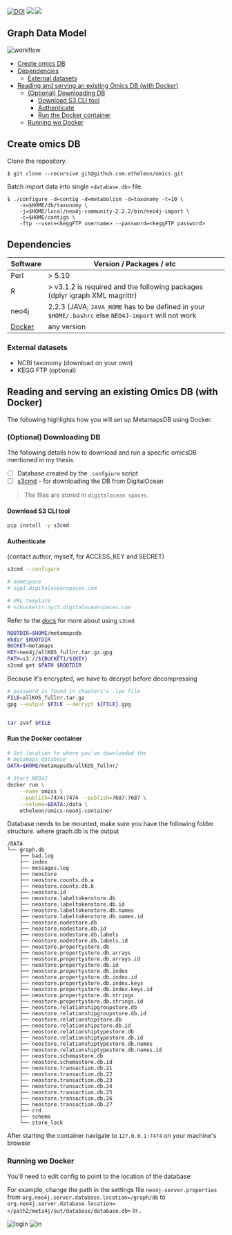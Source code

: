 [![DOI](https://zenodo.org/badge/19045/etheleon/omics.svg)](https://zenodo.org/badge/latestdoi/19045/etheleon/omics)
[![](https://images.microbadger.com/badges/image/etheleon/metaomicsgraphdb.svg)](https://microbadger.com/images/etheleon/metaomicsgraphdb "Get your own image badge on microbadger.com")
[![](https://images.microbadger.com/badges/version/etheleon/metaomicsgraphdb.svg)](https://microbadger.com/images/etheleon/metaomicsgraphdb "Get your own version badge on microbadger.com")

## Graph Data Model

![workflow](newGraphDB.png)

<!-- vim-markdown-toc GFM -->

* [Create omics DB](#create-omics-db)
* [Dependencies](#dependencies)
  * [External datasets](#external-datasets)
* [Reading and serving an existing Omics DB (with Docker)](#reading-and-serving-an-existing-omics-db-with-docker)
  * [(Optional) Downloading DB](#optional-downloading-db)
    * [Download S3 CLI tool](#download-s3-cli-tool)
    * [Authenticate](#authenticate)
    * [Run the Docker container](#run-the-docker-container)
  * [Running wo Docker](#running-wo-docker)

<!-- vim-markdown-toc -->


## Create omics DB

Clone the repository.

```
$ git clone --recursive git@github.com:etheleon/omics.git
```

Batch import data into single `<database.db>` file.

```
$ ./configure -d=contig -d=metabolism -d=taxonomy -t=10 \
    -x=$HOME/db/taxonomy \
    -j=$HOME/local/neo4j-community-2.2.2/bin/neo4j-import \
    -c=$HOME/contigs \
    -ftp --user=<keggFTP username> --password=<keggFTP password>
```

## Dependencies

| Software | Version / Packages / etc                                                                             |
| ----     | ----                                                                                                 |
| Perl     | > 5.10                                                                                               |
| R        | > v3.1.2 is required and the following packages (dplyr igraph XML magrittr)                          |
| neo4j    | 2.2.3 (JAVA; `JAVA_HOME` has to be defined in your `$HOME/.bashrc` else `NEO4J-import` will not work |
| [Docker](https://docs.docker.com/engine/installation/)| any version |

### External datasets

* NCBI taxonomy (download on your own)
* KEGG FTP (optional)

## Reading and serving an existing Omics DB (with Docker)

The following highlights how you will set up MetamapsDB using Docker.

### (Optional) Downloading DB

The following details how to download and run a specific omicsDB mentioned in my thesis.

- [ ] Database created by the `.confgiure` script
- [ ] [s3cmd](https://github.com/s3tools/s3cmd) - for downloading the DB from DigitalOcean

> The files are stored in `digitalocean spaces`.

#### Download S3 CLI tool

```bash
pip install -y s3cmd
```

#### Authenticate

(contact author, myself, for ACCESS_KEY and SECRET)

```bash
s3cmd --configure

# namespace
# sgp1.digitaloceanspaces.com

# URL template
# %(bucket)s.nyc3.digitaloceanspaces.com
```

Refer to the [docs](https://www.digitalocean.com/docs/spaces/resources/s3cmd/) for more about using `s3cmd`

```bash
ROOTDIR=$HOME/metamapsdb
mkdir $ROOTDIR
BUCKET=metamaps
KEY=neo4j/allKOS_fullnr.tar.gz.gpg
PATH=s3://${BUCKET}/${KEY}
s3cmd get $PATH $ROOTDIR
```

Because it's encrypted, we have to decrypt before decompressing

```bash
# password is found in chapter1's .lyx file
FILE=allKOS_fullnr.tar.gz
gpg --output $FILE --decrypt ${FILE}.gpg


tar zvxf $FILE
```

#### Run the Docker container

```bash
# Set location to where you've downloaded the
# metamaps database
DATA=$HOME/metamapsdb/allKOS_fullnr/

# Start NEO4J
docker run \
    --name omics \
    --publish=7474:7474 --publish=7687:7687 \
    --volume=$DATA:/data \
    etheleon/omics-neo4j-container
```

Database needs to be mounted, make sure you have the following folder structure. where graph.db is the output

```
/DATA
└── graph.db
    ├── bad.log
    ├── index
    ├── messages.log
    ├── neostore
    ├── neostore.counts.db.a
    ├── neostore.counts.db.b
    ├── neostore.id
    ├── neostore.labeltokenstore.db
    ├── neostore.labeltokenstore.db.id
    ├── neostore.labeltokenstore.db.names
    ├── neostore.labeltokenstore.db.names.id
    ├── neostore.nodestore.db
    ├── neostore.nodestore.db.id
    ├── neostore.nodestore.db.labels
    ├── neostore.nodestore.db.labels.id
    ├── neostore.propertystore.db
    ├── neostore.propertystore.db.arrays
    ├── neostore.propertystore.db.arrays.id
    ├── neostore.propertystore.db.id
    ├── neostore.propertystore.db.index
    ├── neostore.propertystore.db.index.id
    ├── neostore.propertystore.db.index.keys
    ├── neostore.propertystore.db.index.keys.id
    ├── neostore.propertystore.db.strings
    ├── neostore.propertystore.db.strings.id
    ├── neostore.relationshipgroupstore.db
    ├── neostore.relationshipgroupstore.db.id
    ├── neostore.relationshipstore.db
    ├── neostore.relationshipstore.db.id
    ├── neostore.relationshiptypestore.db
    ├── neostore.relationshiptypestore.db.id
    ├── neostore.relationshiptypestore.db.names
    ├── neostore.relationshiptypestore.db.names.id
    ├── neostore.schemastore.db
    ├── neostore.schemastore.db.id
    ├── neostore.transaction.db.21
    ├── neostore.transaction.db.22
    ├── neostore.transaction.db.23
    ├── neostore.transaction.db.24
    ├── neostore.transaction.db.25
    ├── neostore.transaction.db.26
    ├── neostore.transaction.db.27
    ├── rrd
    ├── schema
    └── store_lock
```

After starting the container navigate to `127.0.0.1:7474` on your machine's browser

### Running wo Docker

You'll need to edit config to point to the location of the database:

For example, change the path in the settings file `neo4j-server.properties` from `org.neo4j.server.database.location=/graph/db` to `org.neo4j.server.database.location=</path2/meta4j/out/database/database.db>` in .


![login](./login.png)
![in](./check.png)
